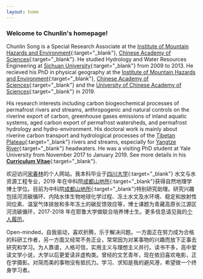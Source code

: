 ```yaml
---
layout: home
---
```


### Welcome to Chunlin's homepage!

Chunlin Song is a Special Research Associate at the [Institute of Mountain Hazards and Environment](http://english.imde.cas.cn/){:target="_blank"}, [Chinese Academy of Sciences](http://english.cas.cn/){:target="_blank"}. He studied Hydrology and Water Resources Engineering at [Sichuan University](http://www.scu.edu.cn/en/){:target="_blank"} from 2009 to 2013. He recieved his PhD in physical geography at the [Institute of Mountain Hazards and Environment](http://english.imde.cas.cn/){:target="_blank"}, [Chinese Academy of Sciences](http://english.cas.cn/){:target="_blank"} and the [University of Chinese Academy of Sciences](http://english.ucas.ac.cn/){:target="_blank"} in 2019.

His research interests including carbon biogeochemical processes of permafrost rivers and streams, anthropogenic and natural controls on the riverine export of carbon, greenhouse gases emissions of inland aquatic systems, aged carbon export of permafrost watersheds, and permafrost hydrology and hydro-environment. His doctoral work is mainly about riverine carbon transport and hydrological processes of the [Tibetan Plateau](https://en.wikipedia.org/wiki/Tibetan_Plateau){:target="_blank"} rivers and streams, especially for [Yangtze River](https://en.wikipedia.org/wiki/Yangtze){:target="_blank"} headwaters. He was a visiting PhD student at Yale University from November 2017 to January 2019. See more details in his [**Curriculum Vitae**](https://songchunlin.net/files/others/songchunlin_cv.pdf){:target="_blank"}.

欢迎访问[宋春林](http://songchunlin.net "Chunlin Song")的个人网站。我本科毕业于[四川大学](http://www.scu.edu.cn/){:target="_blank"} 水文与水资源工程专业，2019 年在中科院[成都山地所](http://www.imde.ac.cn/){:target="_blank"}获得自然地理学博士学位。目前为中科院[成都山地所](http://www.imde.ac.cn/){:target="_blank"}特别研究助理。研究兴趣包括河流碳循环、内陆水体生物地球化学过程、冻土水文及水环境、稳定和放射性同位素、温室气体排放和多年冻土的碳反馈效应等，博士课题为青藏高原长江源区河流碳循环，2017-2018 年在耶鲁大学做联合培养博士生。更多信息请见我的[个人履历](https://songchunlin.net/files/others/songchunlin_cv_cn.pdf)。

Open-minded，自我驱动，喜欢折腾，乐于解决问题。一方面正在努力成为合格的科研工作者，另一方面又经常不务正业，常常因为对某事物的兴趣而放下正事去研究和学习。为人靠谱，人格可信，实用主义与理想主义并行。读书不多，高中爱读文学小说，大学以后更爱读非虚构类。曾经的文艺青年，现在依旧喜欢电影，正在学摄影。对简而美的事物没有抵抗力。学习、求知是我的避风港，希望做一个终身学习者。